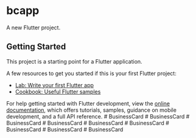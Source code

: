# bcapp

A new Flutter project.

## Getting Started

This project is a starting point for a Flutter application.

A few resources to get you started if this is your first Flutter project:

- [Lab: Write your first Flutter app](https://docs.flutter.dev/get-started/codelab)
- [Cookbook: Useful Flutter samples](https://docs.flutter.dev/cookbook)

For help getting started with Flutter development, view the
[online documentation](https://docs.flutter.dev/), which offers tutorials,
samples, guidance on mobile development, and a full API reference.
#   B u s i n e s s C a r d  
 #   B u s i n e s s C a r d  
 #   B u s i n e s s C a r d  
 #   B u s i n e s s C a r d  
 #   B u s i n e s s C a r d  
 #   B u s i n e s s C a r d  
 #   B u s i n e s s C a r d  
 #   B u s i n e s s C a r d  
 #   B u s i n e s s C a r d  
 